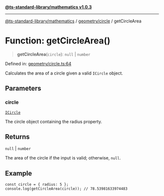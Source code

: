 [**@ts-standard-library/mathematics v1.0.3**](../../../README.md)

***

[@ts-standard-library/mathematics](../../../README.md) / [geometry/circle](../README.md) / getCircleArea

# Function: getCircleArea()

> **getCircleArea**(`circle`): `null` \| `number`

Defined in: [geometry/circle.ts:64](https://github.com/gabaudette/ts-stdlib/blob/be448e6a9d9c20c6c2f27f6550ce4e65fc8c9b89/packages/mathematics/src/geometry/circle.ts#L64)

Calculates the area of a circle given a valid `ICircle` object.

## Parameters

### circle

[`ICircle`](../interfaces/ICircle.md)

The circle object containing the radius property.

## Returns

`null` \| `number`

The area of the circle if the input is valid; otherwise, `null`.

## Example

```
const circle = { radius: 5 };
console.log(getCircleArea(circle)); // 78.53981633974483
```
